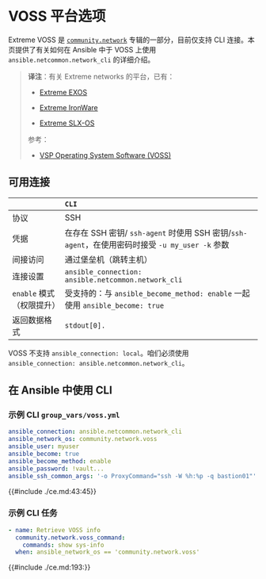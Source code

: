 # VOSS 平台选项

Extreme VOSS 是 [`community.network`](https://galaxy.ansible.com/ui/repo/published/community/network) 专辑的一部分，目前仅支持 CLI 连接。本页提供了有关如何在 Ansible 中于 VOSS 上使用 `ansible.netcommon.network_cli` 的详细介绍。

> **译注**：有关 Extreme networks 的平台，已有：
>
> - [Extreme EXOS](./exos.md)
>
> - [Extreme IronWare](./ironware.md)
>
> - [Extreme SLX-OS](./slx-os.md)
>
> 参考：
>
> - [VSP Operating System Software (VOSS)](https://supportdocs.extremenetworks.com/support/documentation/vsp-operating-system-software-voss-8-0-0/)


## 可用连接

|  | `CLI` |
| :-- | :-- |
| 协议 | SSH |
| 凭据 | 在存在 SSH 密钥/ `ssh-agent` 时使用 SSH 密钥/`ssh-agent`，在使用密码时接受 `-u my_user -k` 参数 |
| 间接访问 | 通过堡垒机（跳转主机） |
| 连接设置 | `ansible_connection: ansible.netcommon.network_cli` |
| `enable` 模式（权限提升） | 受支持的：与 `ansible_become_method: enable` 一起使用 `ansible_become: true` |
| 返回数据格式 | `stdout[0].` |

VOSS 不支持 `ansible_connection: local`。咱们必须使用 `ansible_connection: ansible.netcommon.network_cli`。


## 在 Ansible 中使用 CLI

### 示例 CLI `group_vars/voss.yml`


```yaml
ansible_connection: ansible.netcommon.network_cli
ansible_network_os: community.network.voss
ansible_user: myuser
ansible_become: true
ansible_become_method: enable
ansible_password: !vault...
ansible_ssh_common_args: '-o ProxyCommand="ssh -W %h:%p -q bastion01"'
```

{{#include ./ce.md:43:45}}


### 示例 CLI 任务

```yaml
- name: Retrieve VOSS info
  community.network.voss_command:
    commands: show sys-info
  when: ansible_network_os == 'community.network.voss'
```


{{#include ./ce.md:193:}}
